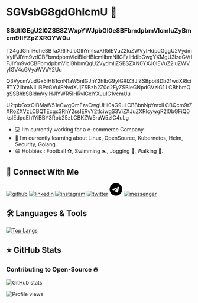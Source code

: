 # SGVsbG8gdGhlcmU 👋
### SSdtIGEgU2l0ZSBSZWxpYWJpbGl0eSBFbmdpbmVlcmluZyBmcm9tIFZpZXROYW0u

T24gdGhlIHdheSBTaXRlIFJlbGlhYmlsaXR5IEVuZ2luZWVyIHdpdGggU2VydmVyIFJlYm9vdCBFbmdpbmVlciBleHBlcmllbmNlIGFzIHdlbGwgYXMgU3lzdGVtIFJlYm9vdCBFbmdpbmVlciBhbmQgU2VydmljZSBSZXN0YXJ0IEVuZ2luZWVyIGV4cGVyaWVuY2Uu

Q3VycmVudGx5IHB1cnN1aW5nIGJhY2hlbG9yIGRlZ3JlZSBpbiBDb21wdXRlciBTY2llbmNlLiBPcGVuIFNvdXJjZSBzb2Z0d2FyZSBleGNpdGVzIG1lLCBhbmQgSSBhbSBldmVyIHJlYWR5IHRvIGxlYXJuIG1vcmUu

U2tpbGxzOiBMaW51eCwgQmFzaCwgUHl0aG9uLCBBbnNpYmxlLCBQcm9tZXRoZXVzLCBQTEcgc3RhY2ssIERvY2tlciwgS3ViZXJuZXRlcywgR2l0bGFiQ0ksIEdpdEh1YiBBY3Rpb25zLCBKZW5raW5zIC4uLg

- 💻 I’m currently working for a e-commerce Company.
- 🌱 I’m currently learning about Linux, OpenSource, Kubernetes, Helm, Security, Golang.
- 😄 Hobbies : Football :soccer:, Swimming :swimmer:, Jogging :runner:, Walking :walking:.

## 👋 Connect With Me
[<img src='https://cdn.jsdelivr.net/npm/simple-icons@4.1.0/icons/github.svg' alt='github' height='35'>](https://github.com/tainguyenbp) [<img src='https://cdn.jsdelivr.net/npm/simple-icons@4.1.0/icons/linkedin.svg' alt='linkedin' height='35'>](https://www.linkedin.com/in/nguy%E1%BB%85n-ng%E1%BB%8Dc-t%C3%A0i-73760b144/)  [<img src='https://cdn.jsdelivr.net/npm/simple-icons@4.1.0/icons/instagram.svg' alt='instagram' height='35'>](https://www.instagram.com/tainguyenbp/)  [<img src='https://cdn.jsdelivr.net/npm/simple-icons@4.1.0/icons/twitter.svg' alt='twitter' height='35'>](https://twitter.com/tainnsre)  [<img src='https://raw.githubusercontent.com/tainguyenbp/tainguyenbp/master/telegram-brands.svg' alt='telegram' height='35'>](https://t.me/tainnsre)  [<img src='https://cdn.jsdelivr.net/npm/simple-icons@4.1.0/icons/messenger.svg' alt='messenger' height='35'>](https://m.me/tainnsre)
## 🛠️ Languages & Tools
[![Top Langs](https://github-readme-stats.vercel.app/api/top-langs/?username=tainguyenbp)](https://github.com/anuraghazra/github-readme-stats)
## ⭐ GitHub Stats
### Contributing to Open-Source 🔥
![GitHub stats](https://github-readme-stats.vercel.app/api?username=tainguyenbp&show_icons=true)  

![Profile views](https://komarev.com/ghpvc/?username=tainguyenbp)  
